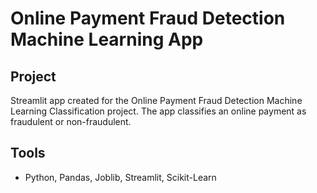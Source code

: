# Online Payment Fraud Detection Machine Learning App

## Project
Streamlit app created for the Online Payment Fraud Detection Machine Learning Classification project.  The app classifies an online payment as fraudulent or non-fraudulent.

## Tools
- Python, Pandas, Joblib, Streamlit, Scikit-Learn

